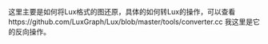 这里主要是如何将Lux格式的图还原，具体的如何转Lux的操作，可以查看https://github.com/LuxGraph/Lux/blob/master/tools/converter.cc
我这里是它的反向操作。
